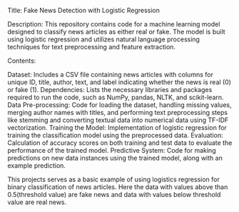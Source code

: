 Title: Fake News Detection with Logistic Regression

Description:
This repository contains code for a machine learning model designed to classify news articles as either real or fake. The model is built using logistic regression and utilizes natural language processing techniques for text preprocessing and feature extraction.

Contents:

Dataset: Includes a CSV file containing news articles with columns for unique ID, title, author, text, and label indicating whether the news is real (0) or fake (1).
Dependencies: Lists the necessary libraries and packages required to run the code, such as NumPy, pandas, NLTK, and scikit-learn.
Data Pre-processing: Code for loading the dataset, handling missing values, merging author names with titles, and performing text preprocessing steps like stemming and converting textual data into numerical data using TF-IDF vectorization.
Training the Model: Implementation of logistic regression for training the classification model using the preprocessed data.
Evaluation: Calculation of accuracy scores on both training and test data to evaluate the performance of the trained model.
Predictive System: Code for making predictions on new data instances using the trained model, along with an example prediction.

This projects serves as a basic example of using logistics regression for binary classification of news articles. 
Here the data with values above than 0.5(threshold value) are fake news and data with values below threshold value are real news.
